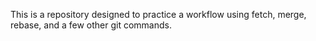 This is a repository designed to practice a workflow using 
fetch, merge, rebase, and a few other git commands.
